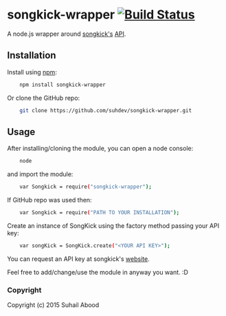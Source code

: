 # songkick-wrapper [![Build Status](https://travis-ci.org/suhdev/songkick-wrapper.svg?branch=master)](https://travis-ci.org/suhdev/songkick-wrapper)

A node.js wrapper around [songkick's](http://www.songkick.com) [API](http://www.songkick.com/developer).

## Installation

Install using [npm](https://npmjs.org):

```sh
    npm install songkick-wrapper
```

Or clone the GitHub repo:

```sh
    git clone https://github.com/suhdev/songkick-wrapper.git
```

## Usage

After installing/cloning the module, you can open a node console:

```sh
    node
```

and import the module:

```sh
    var Songkick = require("songkick-wrapper");
```

If GitHub repo was used then: 

```sh
    var Songkick = require("PATH TO YOUR INSTALLATION");
```

Create an instance of SongKick using the factory method passing your API key:

```sh
    var songKick = SongKick.create("<YOUR API KEY>");
```

You can request an API key at songkick's [website](http://www.songkick.com/api_key_requests/new).

Feel free to add/change/use the module in anyway you want. :D

### Copyright
Copyright (c) 2015 Suhail Abood